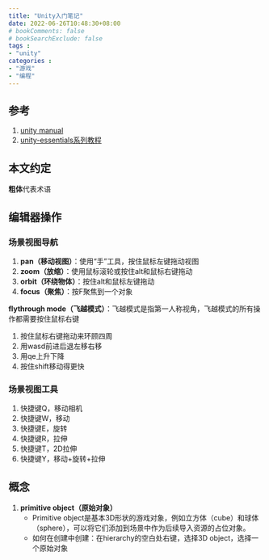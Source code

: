 ```yaml
---
title: "Unity入门笔记"
date: 2022-06-26T10:48:30+08:00
# bookComments: false
# bookSearchExclude: false
tags : 
- "unity"
categories : 
- "游戏"
- "编程"
---
```


## 参考

1. [unity manual](https://docs.unity3d.com/Manual/)
2. [unity-essentials系列教程](https://learn.unity.com/pathway/unity-essentials)

## 本文约定

**粗体**代表术语

## 编辑器操作

### 场景视图导航

1. **pan（移动视图）**：使用“手”工具，按住鼠标左键拖动视图
2. **zoom（放缩）**：使用鼠标滚轮或按住alt和鼠标右键拖动
3. **orbit（环绕物体）**：按住alt和鼠标左键拖动
5. **focus（聚焦）**：按F聚焦到一个对象

**flythrough mode（飞越模式）**：飞越模式是指第一人称视角，飞越模式的所有操作都需要按住鼠标右键

1. 按住鼠标右键拖动来环顾四周
2. 用wasd前进后退左移右移
3. 用qe上升下降
4. 按住shift移动得更快

### 场景视图工具

1. 快捷键Q，移动相机 
2. 快捷键W，移动
3. 快捷键E，旋转
4. 快捷键R，拉伸
5. 快捷键T，2D拉伸
6. 快捷键Y，移动+旋转+拉伸

## 概念

1. **primitive object（原始对象）**
    - Primitive object是基本3D形状的游戏对象，例如立方体（cube）和球体（sphere），可以将它们添加到场景中作为后续导入资源的占位对象。 
    - 如何在创建中创建：在hierarchy的空白处右键，选择3D object，选择一个原始对象
